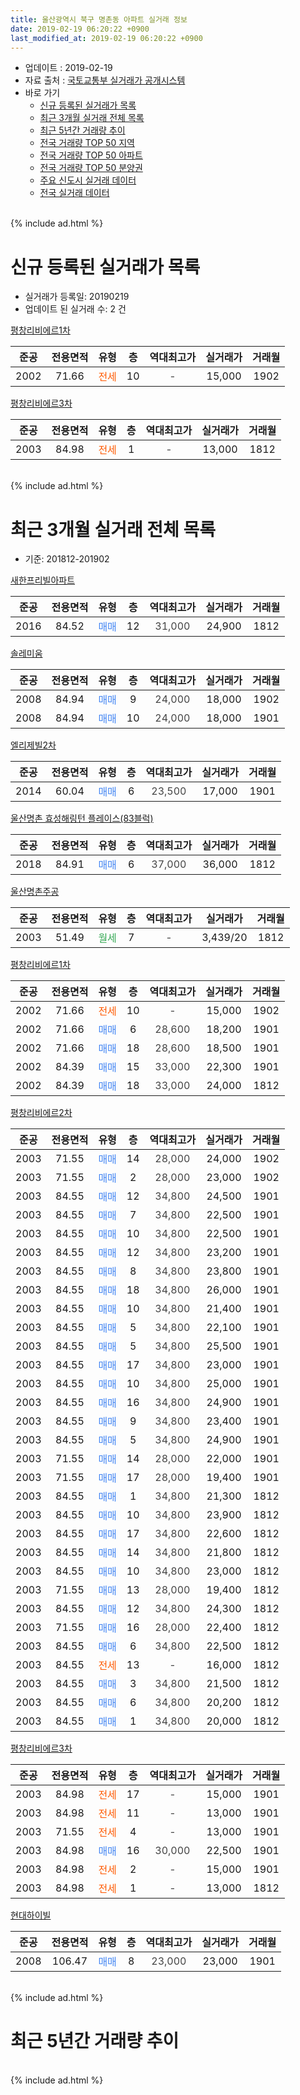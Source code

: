 ```yaml
---
title: 울산광역시 북구 명촌동 아파트 실거래 정보
date: 2019-02-19 06:20:22 +0900
last_modified_at: 2019-02-19 06:20:22 +0900
---
```


* 업데이트 : 2019-02-19
* 자료 출처 : [국토교통부 실거래가 공개시스템](http://rt.molit.go.kr)
* 바로 가기
    * [신규 등록된 실거래가 목록](#신규-등록된-실거래가-목록)
    * [최근 3개월 실거래 전체 목록](#최근-3개월-실거래-전체-목록)
    * [최근 5년간 거래량 추이](#최근-5년간-거래량-추이)
    * [전국 거래량 TOP 50 지역](https://ayogom.github.io/apt-trade-info/최근-3개월-전국에서-가장-거래가-많이-발생한-지역)
    * [전국 거래량 TOP 50 아파트](https://ayogom.github.io/apt-trade-info/최근-3개월-전국에서-가장-거래가-많이-발생한-아파트)
    * [전국 거래량 TOP 50 분양권](https://ayogom.github.io/apt-trade-info/최근-3개월-전국에서-가장-거래가-많이-발생한-분양권)
    * [주요 신도시 실거래 데이터](https://ayogom.github.io/apt-trade-info/주요-신도시)
    * [전국 실거래 데이터](https://ayogom.github.io/apt-trade-info/전국)
<br>
{% include ad.html %}
<br>

# 신규 등록된 실거래가 목록
* 실거래가 등록일: 20190219
* 업데이트 된 실거래 수: 2 건


[평창리비에르1차](https://search.naver.com/search.naver?query=%EC%9A%B8%EC%82%B0%EA%B4%91%EC%97%AD%EC%8B%9C+%EB%B6%81%EA%B5%AC+%EB%AA%85%EC%B4%8C%EB%8F%99+%ED%8F%89%EC%B0%BD%EB%A6%AC%EB%B9%84%EC%97%90%EB%A5%B41%EC%B0%A8)

|준공|전용면적|유형|층|역대최고가|실거래가|거래월|
|:---:|:---:|:---:|:---:|:---:|:---:|:---:|
|2002|71.66|<span style="color:#ff5a00">전세</span>|10|<span style="color:#444444">-</span>|15,000|1902|

[평창리비에르3차](https://search.naver.com/search.naver?query=%EC%9A%B8%EC%82%B0%EA%B4%91%EC%97%AD%EC%8B%9C+%EB%B6%81%EA%B5%AC+%EB%AA%85%EC%B4%8C%EB%8F%99+%ED%8F%89%EC%B0%BD%EB%A6%AC%EB%B9%84%EC%97%90%EB%A5%B43%EC%B0%A8)

|준공|전용면적|유형|층|역대최고가|실거래가|거래월|
|:---:|:---:|:---:|:---:|:---:|:---:|:---:|
|2003|84.98|<span style="color:#ff5a00">전세</span>|1|<span style="color:#444444">-</span>|13,000|1812|


<br>
{% include ad.html %}
<br>

# 최근 3개월 실거래 전체 목록
* 기준: 201812-201902


[새한프리빌아파트](https://search.naver.com/search.naver?query=%EC%9A%B8%EC%82%B0%EA%B4%91%EC%97%AD%EC%8B%9C+%EB%B6%81%EA%B5%AC+%EB%AA%85%EC%B4%8C%EB%8F%99+%EC%83%88%ED%95%9C%ED%94%84%EB%A6%AC%EB%B9%8C%EC%95%84%ED%8C%8C%ED%8A%B8)

|준공|전용면적|유형|층|역대최고가|실거래가|거래월|
|:---:|:---:|:---:|:---:|:---:|:---:|:---:|
|2016|84.52|<span style="color:#4285f3">매매</span>|12|<span style="color:#444444">31,000</span>|24,900|1812|

[솔레미움](https://search.naver.com/search.naver?query=%EC%9A%B8%EC%82%B0%EA%B4%91%EC%97%AD%EC%8B%9C+%EB%B6%81%EA%B5%AC+%EB%AA%85%EC%B4%8C%EB%8F%99+%EC%86%94%EB%A0%88%EB%AF%B8%EC%9B%80)

|준공|전용면적|유형|층|역대최고가|실거래가|거래월|
|:---:|:---:|:---:|:---:|:---:|:---:|:---:|
|2008|84.94|<span style="color:#4285f3">매매</span>|9|<span style="color:#444444">24,000</span>|18,000|1902|
|2008|84.94|<span style="color:#4285f3">매매</span>|10|<span style="color:#444444">24,000</span>|18,000|1901|

[엘리제빌2차](https://search.naver.com/search.naver?query=%EC%9A%B8%EC%82%B0%EA%B4%91%EC%97%AD%EC%8B%9C+%EB%B6%81%EA%B5%AC+%EB%AA%85%EC%B4%8C%EB%8F%99+%EC%97%98%EB%A6%AC%EC%A0%9C%EB%B9%8C2%EC%B0%A8)

|준공|전용면적|유형|층|역대최고가|실거래가|거래월|
|:---:|:---:|:---:|:---:|:---:|:---:|:---:|
|2014|60.04|<span style="color:#4285f3">매매</span>|6|<span style="color:#444444">23,500</span>|17,000|1901|

[울산명촌 효성해링턴 플레이스(83블럭)](https://search.naver.com/search.naver?query=%EC%9A%B8%EC%82%B0%EA%B4%91%EC%97%AD%EC%8B%9C+%EB%B6%81%EA%B5%AC+%EB%AA%85%EC%B4%8C%EB%8F%99+%EC%9A%B8%EC%82%B0%EB%AA%85%EC%B4%8C+%ED%9A%A8%EC%84%B1%ED%95%B4%EB%A7%81%ED%84%B4+%ED%94%8C%EB%A0%88%EC%9D%B4%EC%8A%A4%2883%EB%B8%94%EB%9F%AD%29)

|준공|전용면적|유형|층|역대최고가|실거래가|거래월|
|:---:|:---:|:---:|:---:|:---:|:---:|:---:|
|2018|84.91|<span style="color:#4285f3">매매</span>|6|<span style="color:#444444">37,000</span>|36,000|1812|

[울산명촌주공](https://search.naver.com/search.naver?query=%EC%9A%B8%EC%82%B0%EA%B4%91%EC%97%AD%EC%8B%9C+%EB%B6%81%EA%B5%AC+%EB%AA%85%EC%B4%8C%EB%8F%99+%EC%9A%B8%EC%82%B0%EB%AA%85%EC%B4%8C%EC%A3%BC%EA%B3%B5)

|준공|전용면적|유형|층|역대최고가|실거래가|거래월|
|:---:|:---:|:---:|:---:|:---:|:---:|:---:|
|2003|51.49|<span style="color:#34a853">월세</span>|7|<span style="color:#444444">-</span>|3,439/20|1812|

[평창리비에르1차](https://search.naver.com/search.naver?query=%EC%9A%B8%EC%82%B0%EA%B4%91%EC%97%AD%EC%8B%9C+%EB%B6%81%EA%B5%AC+%EB%AA%85%EC%B4%8C%EB%8F%99+%ED%8F%89%EC%B0%BD%EB%A6%AC%EB%B9%84%EC%97%90%EB%A5%B41%EC%B0%A8)

|준공|전용면적|유형|층|역대최고가|실거래가|거래월|
|:---:|:---:|:---:|:---:|:---:|:---:|:---:|
|2002|71.66|<span style="color:#ff5a00">전세</span>|10|<span style="color:#444444">-</span>|15,000|1902|
|2002|71.66|<span style="color:#4285f3">매매</span>|6|<span style="color:#444444">28,600</span>|18,200|1901|
|2002|71.66|<span style="color:#4285f3">매매</span>|18|<span style="color:#444444">28,600</span>|18,500|1901|
|2002|84.39|<span style="color:#4285f3">매매</span>|15|<span style="color:#444444">33,000</span>|22,300|1901|
|2002|84.39|<span style="color:#4285f3">매매</span>|18|<span style="color:#444444">33,000</span>|24,000|1812|

[평창리비에르2차](https://search.naver.com/search.naver?query=%EC%9A%B8%EC%82%B0%EA%B4%91%EC%97%AD%EC%8B%9C+%EB%B6%81%EA%B5%AC+%EB%AA%85%EC%B4%8C%EB%8F%99+%ED%8F%89%EC%B0%BD%EB%A6%AC%EB%B9%84%EC%97%90%EB%A5%B42%EC%B0%A8)

|준공|전용면적|유형|층|역대최고가|실거래가|거래월|
|:---:|:---:|:---:|:---:|:---:|:---:|:---:|
|2003|71.55|<span style="color:#4285f3">매매</span>|14|<span style="color:#444444">28,000</span>|24,000|1902|
|2003|71.55|<span style="color:#4285f3">매매</span>|2|<span style="color:#444444">28,000</span>|23,000|1902|
|2003|84.55|<span style="color:#4285f3">매매</span>|12|<span style="color:#444444">34,800</span>|24,500|1901|
|2003|84.55|<span style="color:#4285f3">매매</span>|7|<span style="color:#444444">34,800</span>|22,500|1901|
|2003|84.55|<span style="color:#4285f3">매매</span>|10|<span style="color:#444444">34,800</span>|22,500|1901|
|2003|84.55|<span style="color:#4285f3">매매</span>|12|<span style="color:#444444">34,800</span>|23,200|1901|
|2003|84.55|<span style="color:#4285f3">매매</span>|8|<span style="color:#444444">34,800</span>|23,800|1901|
|2003|84.55|<span style="color:#4285f3">매매</span>|18|<span style="color:#444444">34,800</span>|26,000|1901|
|2003|84.55|<span style="color:#4285f3">매매</span>|10|<span style="color:#444444">34,800</span>|21,400|1901|
|2003|84.55|<span style="color:#4285f3">매매</span>|5|<span style="color:#444444">34,800</span>|22,100|1901|
|2003|84.55|<span style="color:#4285f3">매매</span>|5|<span style="color:#444444">34,800</span>|25,500|1901|
|2003|84.55|<span style="color:#4285f3">매매</span>|17|<span style="color:#444444">34,800</span>|23,000|1901|
|2003|84.55|<span style="color:#4285f3">매매</span>|10|<span style="color:#444444">34,800</span>|25,000|1901|
|2003|84.55|<span style="color:#4285f3">매매</span>|16|<span style="color:#444444">34,800</span>|24,900|1901|
|2003|84.55|<span style="color:#4285f3">매매</span>|9|<span style="color:#444444">34,800</span>|23,400|1901|
|2003|84.55|<span style="color:#4285f3">매매</span>|5|<span style="color:#444444">34,800</span>|24,900|1901|
|2003|71.55|<span style="color:#4285f3">매매</span>|14|<span style="color:#444444">28,000</span>|22,000|1901|
|2003|71.55|<span style="color:#4285f3">매매</span>|17|<span style="color:#444444">28,000</span>|19,400|1901|
|2003|84.55|<span style="color:#4285f3">매매</span>|1|<span style="color:#444444">34,800</span>|21,300|1812|
|2003|84.55|<span style="color:#4285f3">매매</span>|10|<span style="color:#444444">34,800</span>|23,900|1812|
|2003|84.55|<span style="color:#4285f3">매매</span>|17|<span style="color:#444444">34,800</span>|22,600|1812|
|2003|84.55|<span style="color:#4285f3">매매</span>|14|<span style="color:#444444">34,800</span>|21,800|1812|
|2003|84.55|<span style="color:#4285f3">매매</span>|10|<span style="color:#444444">34,800</span>|23,000|1812|
|2003|71.55|<span style="color:#4285f3">매매</span>|13|<span style="color:#444444">28,000</span>|19,400|1812|
|2003|84.55|<span style="color:#4285f3">매매</span>|12|<span style="color:#444444">34,800</span>|24,300|1812|
|2003|71.55|<span style="color:#4285f3">매매</span>|16|<span style="color:#444444">28,000</span>|22,400|1812|
|2003|84.55|<span style="color:#4285f3">매매</span>|6|<span style="color:#444444">34,800</span>|22,500|1812|
|2003|84.55|<span style="color:#ff5a00">전세</span>|13|<span style="color:#444444">-</span>|16,000|1812|
|2003|84.55|<span style="color:#4285f3">매매</span>|3|<span style="color:#444444">34,800</span>|21,500|1812|
|2003|84.55|<span style="color:#4285f3">매매</span>|6|<span style="color:#444444">34,800</span>|20,200|1812|
|2003|84.55|<span style="color:#4285f3">매매</span>|1|<span style="color:#444444">34,800</span>|20,000|1812|


<script async src="//pagead2.googlesyndication.com/pagead/js/adsbygoogle.js"></script>
<!-- 기본 -->
<ins class="adsbygoogle"
     style="display:block"
     data-ad-client="ca-pub-2446590836940007"
     data-ad-slot="1659523306"
     data-ad-format="auto"
     data-full-width-responsive="true"></ins>
<script>
(adsbygoogle = window.adsbygoogle || []).push({});
</script>


[평창리비에르3차](https://search.naver.com/search.naver?query=%EC%9A%B8%EC%82%B0%EA%B4%91%EC%97%AD%EC%8B%9C+%EB%B6%81%EA%B5%AC+%EB%AA%85%EC%B4%8C%EB%8F%99+%ED%8F%89%EC%B0%BD%EB%A6%AC%EB%B9%84%EC%97%90%EB%A5%B43%EC%B0%A8)

|준공|전용면적|유형|층|역대최고가|실거래가|거래월|
|:---:|:---:|:---:|:---:|:---:|:---:|:---:|
|2003|84.98|<span style="color:#ff5a00">전세</span>|17|<span style="color:#444444">-</span>|15,000|1901|
|2003|84.98|<span style="color:#ff5a00">전세</span>|11|<span style="color:#444444">-</span>|13,000|1901|
|2003|71.55|<span style="color:#ff5a00">전세</span>|4|<span style="color:#444444">-</span>|13,000|1901|
|2003|84.98|<span style="color:#4285f3">매매</span>|16|<span style="color:#444444">30,000</span>|22,500|1901|
|2003|84.98|<span style="color:#ff5a00">전세</span>|2|<span style="color:#444444">-</span>|15,000|1901|
|2003|84.98|<span style="color:#ff5a00">전세</span>|1|<span style="color:#444444">-</span>|13,000|1812|

[현대하이빌](https://search.naver.com/search.naver?query=%EC%9A%B8%EC%82%B0%EA%B4%91%EC%97%AD%EC%8B%9C+%EB%B6%81%EA%B5%AC+%EB%AA%85%EC%B4%8C%EB%8F%99+%ED%98%84%EB%8C%80%ED%95%98%EC%9D%B4%EB%B9%8C)

|준공|전용면적|유형|층|역대최고가|실거래가|거래월|
|:---:|:---:|:---:|:---:|:---:|:---:|:---:|
|2008|106.47|<span style="color:#4285f3">매매</span>|8|<span style="color:#444444">23,000</span>|23,000|1901|


<br>
{% include ad.html %}
<br>

# 최근 5년간 거래량 추이


<div style="width:100%;">
    <canvas id="deal_progress" height="200"></canvas>
</div>

<script>
new Chart(document.getElementById("deal_progress"), {
    type: 'line',
    data: {
        labels: ['201402','201403','201404','201405','201406','201407','201408','201409','201410','201411','201412','201501','201502','201503','201504','201505','201506','201507','201508','201509','201510','201511','201512','201601','201602','201603','201604','201605','201606','201607','201608','201609','201610','201611','201612','201701','201702','201703','201704','201705','201706','201707','201708','201709','201710','201711','201712','201801','201802','201803','201804','201805','201806','201807','201808','201809','201810','201811','201812','201901','201902'],
        datasets: [{
            label: '매매',
            pointRadius: 1,
            data: [22, 42, 30, 30, 38, 33, 32, 43, 60, 37, 28, 31, 35, 43, 37, 36, 34, 27, 14, 20, 34, 25, 13, 13, 8, 14, 22, 11, 19, 9, 13, 14, 29, 14, 15, 9, 9, 11, 11, 9, 27, 21, 23, 13, 17, 20, 15, 36, 22, 50, 25, 18, 15, 12, 15, 17, 16, 14, 15, 23, 3],
            borderColor: "rgba(255, 201, 14, 1)",
            backgroundColor: "rgba(255, 201, 14, 0.5)",
            fill: false,
            lineTension: 0
        },{
            label: '전월세',
            pointRadius: 1,
            data: [7, 16, 11, 13, 15, 15, 10, 14, 11, 10, 8, 9, 13, 12, 9, 18, 12, 6, 7, 8, 12, 17, 10, 6, 12, 8, 7, 5, 8, 9, 7, 6, 10, 10, 4, 8, 10, 15, 8, 9, 11, 8, 5, 9, 6, 5, 5, 5, 4, 5, 9, 9, 5, 5, 1, 3, 1, 2, 3, 4, 1],
            borderColor: "rgba(0, 141, 185, 1)",
            backgroundColor: "rgba(0, 141, 185, 0.5)",
            fill: false,
            lineTension: 0
        }
        ]
    },
    options: {
        responsive: true,
        title: {
            display: false
        },
        tooltips: {
            mode: 'index',
            intersect: false
        },
        hover: {
            mode: 'nearest',
            intersect: true
        },
        scales: {
            xAxes: [{
                display: true,
                scaleLabel: {
                    display: true,
                    labelString: '년/월'
                }
            }],
            yAxes: [{
                display: true,
                ticks: {
                    suggestedMin: 0,
                },
                scaleLabel: {
                    display: true,
                    labelString: '실거래 수'
                }
            }]
        }
    }
});

</script>


<br>
{% include ad.html %}
<br>

